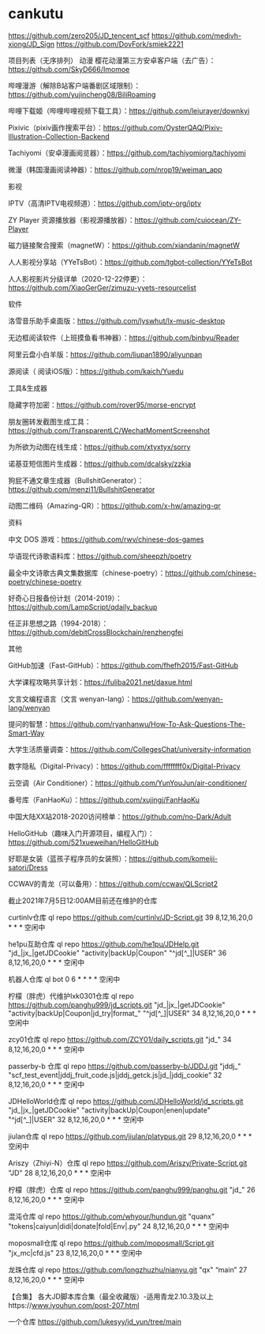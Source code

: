# cankutu
https://github.com/zero205/JD_tencent_scf
https://github.com/medivh-xiong/JD_Sign
https://github.com/DovFork/smiek2221

项目列表（无序排列）
动漫
樱花动漫第三方安卓客户端（去广告）：https://github.com/SkyD666/Imomoe

哔哩漫游（解除B站客户端番剧区域限制）：https://github.com/yujincheng08/BiliRoaming

哔哩下载姬（哔哩哔哩视频下载工具）：https://github.com/leiurayer/downkyi

Pixivic（pixiv画作搜索平台）：https://github.com/OysterQAQ/Pixiv-Illustration-Collection-Backend

Tachiyomi（安卓漫画阅览器）：https://github.com/tachiyomiorg/tachiyomi

微漫（韩国漫画阅读神器）：https://github.com/nrop19/weiman_app

影视

IPTV（高清IPTV电视频道）：https://github.com/iptv-org/iptv

ZY Player 资源播放器（影视源播放器）：https://github.com/cuiocean/ZY-Player

磁力链接聚合搜索（magnetW）：https://github.com/xiandanin/magnetW

人人影视分享站（YYeTsBot）：https://github.com/tgbot-collection/YYeTsBot

人人影视影片分级详单（2020-12-22停更）：https://github.com/XiaoGerGer/zimuzu-yyets-resourcelist

软件

洛雪音乐助手桌面版：https://github.com/lyswhut/lx-music-desktop

无边框阅读软件（上班摸鱼看书神器）：https://github.com/binbyu/Reader

阿里云盘小白羊版：https://github.com/liupan1890/aliyunpan

源阅读（ 阅读iOS版）：https://github.com/kaich/Yuedu

工具&生成器

隐藏字符加密：https://github.com/rover95/morse-encrypt

朋友圈转发截图生成工具：https://github.com/TransparentLC/WechatMomentScreenshot

为所欲为动图在线生成：https://github.com/xtyxtyx/sorry

诺基亚短信图片生成器：https://github.com/dcalsky/zzkia

狗屁不通文章生成器（BullshitGenerator）：https://github.com/menzi11/BullshitGenerator

动图二维码（Amazing-QR）：https://github.com/x-hw/amazing-qr

资料

中文 DOS 游戏：https://github.com/rwv/chinese-dos-games

华语现代诗歌语料库：https://github.com/sheepzh/poetry

最全中文诗歌古典文集数据库（chinese-poetry）：https://github.com/chinese-poetry/chinese-poetry

好奇心日报备份计划（2014-2019）：https://github.com/LampScript/qdaily_backup

任正非思想之路（1994-2018）：https://github.com/debitCrossBlockchain/renzhengfei

其他

GitHub加速（Fast-GitHub）：https://github.com/fhefh2015/Fast-GitHub

大学课程攻略共享计划：https://fuliba2021.net/daxue.html

文言文编程语言（文言 wenyan-lang）：https://github.com/wenyan-lang/wenyan

提问的智慧：https://github.com/ryanhanwu/How-To-Ask-Questions-The-Smart-Way

大学生活质量调查：https://github.com/CollegesChat/university-information

数字隐私（Digital-Privacy）：https://github.com/ffffffff0x/Digital-Privacy

云空调（Air Conditioner）：https://github.com/YunYouJun/air-conditioner/

番号库（FanHaoKu）：https://github.com/xujingj/FanHaoKu

中国大陆XX站2018-2020访问榜单：https://github.com/no-Dark/Adult

HelloGitHub（趣味入门开源项目，编程入门）：https://github.com/521xueweihan/HelloGitHub

好耶是女装（蓝孩子程序员的女装照）：https://github.com/komeiji-satori/Dress

CCWAV的青龙（可以备用）：https://github.com/ccwav/QLScript2

截止2021年7月5日12:00AM目前还在维护的仓库

curtinlv仓库 ql repo https://github.com/curtinlv/JD-Script.git 39 8,12,16,20,0 * * * 空闲中

he1pu互助仓库 ql repo https://github.com/he1pu/JDHelp.git "jd_|jx_|getJDCookie" "activity|backUp|Coupon" "^jd[^_]|USER" 36 8,12,16,20,0 * * * 空闲中

机器人仓库 ql bot 0 6 * * * * 空闲中

柠檬（胖虎）代维护lxk0301仓库 ql repo https://github.com/panghu999/jd_scripts.git "jd_|jx_|getJDCookie" "activity|backUp|Coupon|jd_try|format_" "^jd[^_]|USER" 34 8,12,16,20,0 * * * 空闲中

zcy01仓库 ql repo https://github.com/ZCY01/daily_scripts.git "jd_" 34 8,12,16,20,0 * * * 空闲中

passerby-b 仓库 ql repo https://github.com/passerby-b/JDDJ.git "jddj_" "scf_test_event|jddj_fruit_code.js|jddj_getck.js|jd_|jddj_cookie" 32 8,12,16,20,0 * * * 空闲中

JDHelloWorld仓库 ql repo https://github.com/JDHelloWorld/jd_scripts.git "jd_|jx_|getJDCookie" "activity|backUp|Coupon|enen|update" "^jd[^_]|USER" 32 8,12,16,20,0 * * * 空闲中

jiulan仓库 ql repo https://github.com/jiulan/platypus.git 29 8,12,16,20,0 * * * 空闲中

Ariszy（Zhiyi-N）仓库 ql repo https://github.com/Ariszy/Private-Script.git "JD" 28 8,12,16,20,0 * * * 空闲中

柠檬（胖虎）仓库 ql repo https://github.com/panghu999/panghu.git "jd_" 26 8,12,16,20,0 * * * 空闲中

混沌仓库 ql repo https://github.com/whyour/hundun.git "quanx" "tokens|caiyun|didi|donate|fold|Env|.py" 24 8,12,16,20,0 * * * 空闲中

moposmall仓库 ql repo https://github.com/moposmall/Script.git "jx_mc|cfd.js" 23 8,12,16,20,0 * * * 空闲中

龙珠仓库 ql repo https://github.com/longzhuzhu/nianyu.git "qx" “main” 27 8,12,16,20,0 * * * 空闲中

【合集】 各大JD脚本库合集（最全收藏版）-适用青龙2.10.3及以上https://www.iyouhun.com/post-207.html


一个仓库  https://github.com/lukesyy/jd_yun/tree/main
